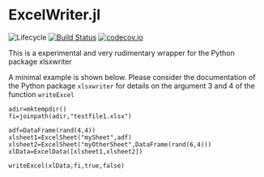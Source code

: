 # ExcelWriter.jl

![Lifecycle](https://img.shields.io/badge/lifecycle-experimental-orange.svg)<!--
![Lifecycle](https://img.shields.io/badge/lifecycle-maturing-blue.svg)
![Lifecycle](https://img.shields.io/badge/lifecycle-stable-green.svg)
![Lifecycle](https://img.shields.io/badge/lifecycle-retired-orange.svg)
![Lifecycle](https://img.shields.io/badge/lifecycle-archived-red.svg)
![Lifecycle](https://img.shields.io/badge/lifecycle-dormant-blue.svg) -->
[![Build Status](https://travis-ci.com/kafisatz/ExcelWriter.jl.svg?branch=master)](https://travis-ci.com/kafisatz/ExcelWriter.jl)
[![codecov.io](http://codecov.io/github/kafisatz/ExcelWriter.jl/coverage.svg?branch=master)](http://codecov.io/github/kafisatz/ExcelWriter.jl?branch=master)
<!--
[![Documentation](https://img.shields.io/badge/docs-stable-blue.svg)](https://kafisatz.github.io/ExcelWriter.jl/stable)
[![Documentation](https://img.shields.io/badge/docs-master-blue.svg)](https://kafisatz.github.io/ExcelWriter.jl/dev)
-->

This is a experimental and very rudimentary wrapper for the Python package xlsxwriter

A minimal example is shown below.
Please consider the documentation of the Python package `xlsxwriter` for details on the argument 3 and 4 of the function `writeExcel` 

```
adir=mktempdir()
fi=joinpath(adir,"testfile1.xlsx")

adf=DataFrame(rand(4,4))
xlsheet1=ExcelSheet("mySheet",adf)
xlsheet2=ExcelSheet("myOtherSheet",DataFrame(rand(6,4)))
xlData=ExcelData([xlsheet1,xlsheet2])

writeExcel(xlData,fi,true,false) 
```

